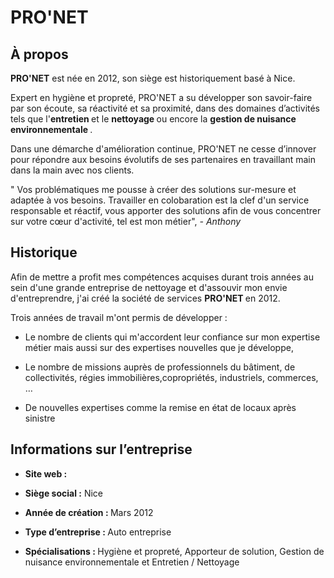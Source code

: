 # PRO'NET
<h2> À propos </h2>
<p align="justify">
  
<b>PRO'NET</b> est née en 2012, son siège est historiquement basé à Nice.

Expert en hygiène et propreté, PRO'NET a su développer son savoir-faire par son écoute, sa réactivité et sa proximité, dans des domaines d’activités tels que l'<b>entretien </b> et le <b> nettoyage </b> ou encore la <b> gestion de nuisance environnementale </b>.

Dans une démarche d'amélioration continue, PRO'NET ne cesse d’innover pour répondre aux besoins évolutifs de ses partenaires en travaillant main dans la main avec nos clients.

" Vos problématiques me pousse à créer des solutions sur-mesure et adaptée à vos besoins. Travailler en colobaration est la clef d'un service responsable et réactif, vous apporter des solutions afin de vous concentrer sur votre cœur d'activité, tel est mon métier",<i> - Anthony </i>

<h2> Historique </h2>

Afin de mettre a profit mes compétences acquises durant trois années au sein d'une grande entreprise de nettoyage et d'assouvir mon envie d'entreprendre, j'ai créé la société de services <b> PRO'NET </b> en 2012.

Trois années de travail m'ont permis de développer :

- Le nombre de clients qui  m'accordent leur confiance sur mon expertise métier mais aussi sur des expertises nouvelles que je développe,

- Le nombre de missions auprès de professionnels du bâtiment, de collectivités, régies immobilières,copropriétés, industriels, commerces, …

- De nouvelles expertises comme la remise en état de locaux après sinistre

<h2> Informations sur l’entreprise </h2>

- <b> Site web :</b> 
  
- <b> Siège social :</b> Nice

- <b> Année de création : </b>Mars 2012

- <b> Type d’entreprise : </b>Auto entreprise

- <b> Spécialisations : </b> Hygiène et propreté,  Apporteur de solution, Gestion de nuisance environnementale et Entretien / Nettoyage

</p>
